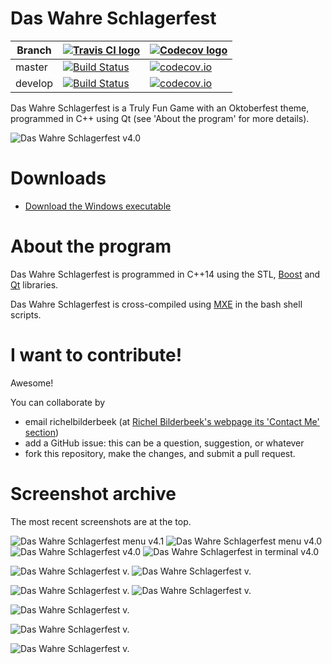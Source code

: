# Das Wahre Schlagerfest

Branch|[![Travis CI logo](TravisCI.png)](https://travis-ci.org)|[![Codecov logo](Codecov.png)](https://www.codecov.io)
---|---|---
master|[![Build Status](https://travis-ci.org/richelbilderbeek/DasWahreSchlagerfest.svg?branch=master)](https://travis-ci.org/richelbilderbeek/DasWahreSchlagerfest)|[![codecov.io](https://codecov.io/github/richelbilderbeek/DasWahreSchlagerfest/coverage.svg?branch=master)](https://codecov.io/github/richelbilderbeek/DasWahreSchlagerfest/branch/master)
develop|[![Build Status](https://travis-ci.org/richelbilderbeek/DasWahreSchlagerfest.svg?branch=develop)](https://travis-ci.org/richelbilderbeek/DasWahreSchlagerfest)|[![codecov.io](https://codecov.io/github/richelbilderbeek/DasWahreSchlagerfest/coverage.svg?branch=develop)](https://codecov.io/github/richelbilderbeek/DasWahreSchlagerfest/branch/develop)

Das Wahre Schlagerfest is a Truly Fun Game with an Oktoberfest theme,
programmed in C++ using Qt (see 'About the program' for more details).

![Das Wahre Schlagerfest v4.0](Screenshots/DasWahreSchlagerfest_4_0.png)

# Downloads

 * [Download the Windows executable](http://richelbilderbeek.nl/GameDasWahreSchlagerfestExe.zip)

# About the program

Das Wahre Schlagerfest is programmed in C++14 using the STL, [Boost](http://www.boost.org) and [Qt](http://www.qt.io) libraries.

Das Wahre Schlagerfest is cross-compiled using [MXE](http://mxe.cc) in the bash shell scripts.

# I want to contribute!

Awesome!

You can collaborate by
 * email richelbilderbeek (at [Richel Bilderbeek's webpage its 'Contact Me' section](http://www.richelbilderbeek.nl/Contact.htm))
 * add a GitHub issue: this can be a question, suggestion, or whatever
 * fork this repository, make the changes, and submit a pull request. 

# Screenshot archive

The most recent screenshots are at the top.

![Das Wahre Schlagerfest menu v4.1](Screenshots/DasWahreSchlagerfest_4_1_menu.png)
![Das Wahre Schlagerfest menu v4.0](Screenshots/DasWahreSchlagerfest_4_0_menu.png)
![Das Wahre Schlagerfest v4.0](Screenshots/DasWahreSchlagerfest_4_0.png)
![Das Wahre Schlagerfest in terminal v4.0](Screenshots/DasWahreSchlagerfest_4_0_terminal.png)

![Das Wahre Schlagerfest v.](Screenshots/DasWahreSchlagerfest_2_5.png)
![Das Wahre Schlagerfest v.](Screenshots/DasWahreSchlagerfest_2_5_terminal.png)

![Das Wahre Schlagerfest v.](Screenshots/DasWahreSchlagerfest_2_2_menu.png)
![Das Wahre Schlagerfest v.](Screenshots/DasWahreSchlagerfest_2_2.png)

![Das Wahre Schlagerfest v.](Screenshots/DasWahreSchlagerfest_2_1.png)

![Das Wahre Schlagerfest v.](Screenshots/DasWahreSchlagerfest_2_0.png)

![Das Wahre Schlagerfest v.](Screenshots/DasWahreSchlagerfest_1_0.png)
